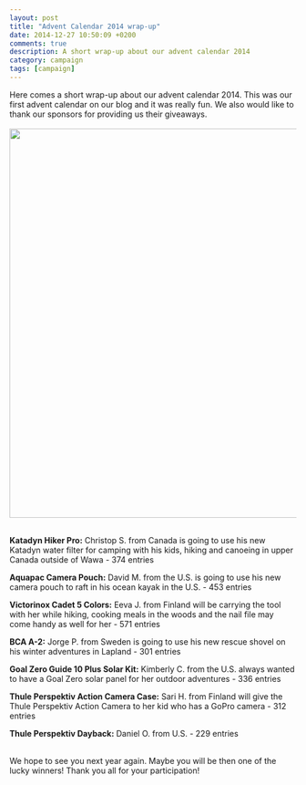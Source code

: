 ```yaml
---
layout: post
title: "Advent Calendar 2014 wrap-up"
date: 2014-12-27 10:50:09 +0200
comments: true
description: A short wrap-up about our advent calendar 2014
category: campaign
tags: [campaign]
---
```

Here comes a short wrap-up about our advent calendar 2014. This was our first advent calendar on our blog and it was really fun. We also would like to thank our sponsors for providing us their giveaways.<br><br>
<a href="https://www.flickr.com/photos/90204224@N07/8376253972"><img src="https://farm9.staticflickr.com/8363/8376253972_a773af10e2_b.jpg" width="1024" height="683"></a><br><!--more--><br>

<strong>Katadyn Hiker Pro:</strong> Christop S. from Canada is going to use his new Katadyn water filter for camping with his kids, hiking and canoeing in upper Canada outside of Wawa - 374 entries

<strong>Aquapac Camera Pouch:</strong> David M. from the U.S. is going to use his new camera pouch to raft in his ocean kayak in the U.S. - 453 entries

<strong>Victorinox Cadet 5 Colors:</strong> Eeva J. from Finland will be carrying the tool with her while hiking, cooking meals in the woods and the nail file may come handy as well for her - 571 entries

<strong>BCA A-2:</strong> Jorge P.  from Sweden is going to use his new rescue shovel on his winter adventures in Lapland - 301 entries

<strong>Goal Zero Guide 10 Plus Solar Kit:</strong> Kimberly C. from the U.S. always wanted to have a Goal Zero solar panel for her outdoor adventures - 336 entries

<strong> Thule Perspektiv Action Camera Case:</strong> Sari H. from Finland will give the Thule Perspektiv Action Camera to her kid who has a GoPro camera - 312 entries

<strong> Thule Perspektiv Dayback:</strong> Daniel O. from U.S. - 229 entries<br><br>

We hope to see you next year again. Maybe you will be then one of the lucky winners! Thank you all for your participation! 
